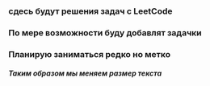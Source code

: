### сдесь будут решения задач с LeetCode
### По мере возможности буду добавлят задачки
### Планирую заниматься редко но метко
##### Таким образом мы меняем размер текста
